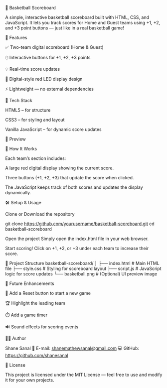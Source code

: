 🏀 Basketball Scoreboard

A simple, interactive basketball scoreboard built with HTML, CSS, and JavaScript.
It lets you track scores for Home and Guest teams using +1, +2, and +3 point buttons — just like in a real basketball game!

🚀 Features

✅ Two-team digital scoreboard (Home & Guest)

🖱️ Interactive buttons for +1, +2, +3 points

💡 Real-time score updates

🎨 Digital-style red LED display design

⚡ Lightweight — no external dependencies

🧩 Tech Stack

HTML5 – for structure

CSS3 – for styling and layout

Vanilla JavaScript – for dynamic score updates

📸 Preview

🧠 How It Works

Each team’s section includes:

A large red digital display showing the current score.

Three buttons (+1, +2, +3) that update the score when clicked.

The JavaScript keeps track of both scores and updates the display dynamically.

🛠️ Setup & Usage

Clone or Download the repository

git clone https://github.com/yourusername/basketball-scoreboard.git
cd basketball-scoreboard


Open the project
Simply open the index.html file in your web browser.

Start scoring!
Click on +1, +2, or +3 under each team to increase their score.

📂 Project Structure
basketball-scoreboard/
│
├── index.html        # Main HTML file
├── style.css         # Styling for scoreboard layout
├── script.js         # JavaScript logic for score updates
└── basketball.png    # (Optional) UI preview image

🧰 Future Enhancements

🔁 Add a Reset button to start a new game

🏆 Highlight the leading team

⏱️ Add a game timer

🔊 Sound effects for scoring events

👨‍💻 Author

Shane Sanal
📧 E-mail: shanemathewsanal@gmail.com
💻 GitHub: https://github.com/shanesanal

🪪 License

This project is licensed under the MIT License — feel free to use and modify it for your own projects.